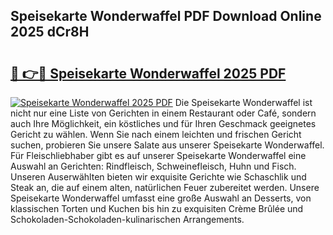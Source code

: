 ## Speisekarte Wonderwaffel PDF Download Online 2025 dCr8H

# <h2><a href="http://gc6j91.nevu.top/?p=Speisekarte+Wonderwaffel">🔗 👉🔴 Speisekarte Wonderwaffel 2025 PDF</a></h2>

[![Speisekarte Wonderwaffel 2025 PDF](https://i.imgur.com/dBaPXMq.png)](http://gc6j91.nevu.top/?p=Speisekarte+Wonderwaffel)
Die Speisekarte Wonderwaffel ist nicht nur eine Liste von Gerichten in einem Restaurant oder Café, sondern auch Ihre Möglichkeit, ein köstliches und für Ihren Geschmack geeignetes Gericht zu wählen. Wenn Sie nach einem leichten und frischen Gericht suchen, probieren Sie unsere Salate aus unserer Speisekarte Wonderwaffel. Für Fleischliebhaber gibt es auf unserer Speisekarte Wonderwaffel eine Auswahl an Gerichten: Rindfleisch, Schweinefleisch, Huhn und Fisch. Unseren Auserwählten bieten wir exquisite Gerichte wie Schaschlik und Steak an, die auf einem alten, natürlichen Feuer zubereitet werden. Unsere Speisekarte Wonderwaffel umfasst eine große Auswahl an Desserts, von klassischen Torten und Kuchen bis hin zu exquisiten Crème Brûlée und Schokoladen-Schokoladen-kulinarischen Arrangements.
